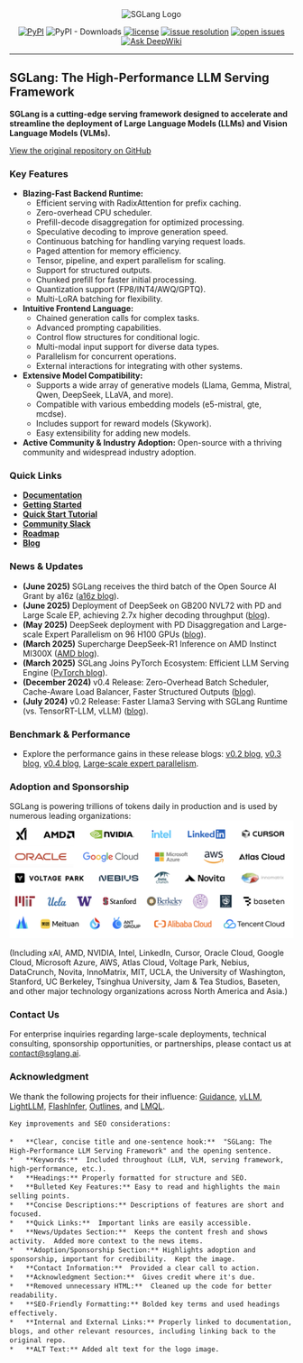 <div align="center" id="sglangtop">
<img src="https://raw.githubusercontent.com/sgl-project/sglang/main/assets/logo.png" alt="SGLang Logo" width="400" margin="10px"></img>

[![PyPI](https://img.shields.io/pypi/v/sglang)](https://pypi.org/project/sglang)
![PyPI - Downloads](https://img.shields.io/pypi/dm/sglang)
[![license](https://img.shields.io/github/license/sgl-project/sglang.svg)](https://github.com/sgl-project/sglang/tree/main/LICENSE)
[![issue resolution](https://img.shields.io/github/issues-closed-raw/sgl-project/sglang)](https://github.com/sgl-project/sglang/issues)
[![open issues](https://img.shields.io/github/issues-raw/sgl-project/sglang)](https://github.com/sgl-project/sglang/issues)
[![Ask DeepWiki](https://deepwiki.com/badge.svg)](https://deepwiki.com/sgl-project/sglang)

</div>

---

## SGLang: The High-Performance LLM Serving Framework

**SGLang is a cutting-edge serving framework designed to accelerate and streamline the deployment of Large Language Models (LLMs) and Vision Language Models (VLMs).**

[View the original repository on GitHub](https://github.com/sgl-project/sglang)

### Key Features

*   **Blazing-Fast Backend Runtime:**
    *   Efficient serving with RadixAttention for prefix caching.
    *   Zero-overhead CPU scheduler.
    *   Prefill-decode disaggregation for optimized processing.
    *   Speculative decoding to improve generation speed.
    *   Continuous batching for handling varying request loads.
    *   Paged attention for memory efficiency.
    *   Tensor, pipeline, and expert parallelism for scaling.
    *   Support for structured outputs.
    *   Chunked prefill for faster initial processing.
    *   Quantization support (FP8/INT4/AWQ/GPTQ).
    *   Multi-LoRA batching for flexibility.
*   **Intuitive Frontend Language:**
    *   Chained generation calls for complex tasks.
    *   Advanced prompting capabilities.
    *   Control flow structures for conditional logic.
    *   Multi-modal input support for diverse data types.
    *   Parallelism for concurrent operations.
    *   External interactions for integrating with other systems.
*   **Extensive Model Compatibility:**
    *   Supports a wide array of generative models (Llama, Gemma, Mistral, Qwen, DeepSeek, LLaVA, and more).
    *   Compatible with various embedding models (e5-mistral, gte, mcdse).
    *   Includes support for reward models (Skywork).
    *   Easy extensibility for adding new models.
*   **Active Community & Industry Adoption:** Open-source with a thriving community and widespread industry adoption.

### Quick Links

*   [**Documentation**](https://docs.sglang.ai/)
*   [**Getting Started**](https://docs.sglang.ai/start/install.html)
*   [**Quick Start Tutorial**](https://docs.sglang.ai/backend/send_request.html)
*   [**Community Slack**](https://slack.sglang.ai/)
*   [**Roadmap**](https://github.com/sgl-project/sglang/issues/4042)
*   [**Blog**](https://lmsys.org/blog/2025-05-05-large-scale-ep/)

### News & Updates

*   **(June 2025)** SGLang receives the third batch of the Open Source AI Grant by a16z ([a16z blog](https://a16z.com/advancing-open-source-ai-through-benchmarks-and-bold-experimentation/)).
*   **(June 2025)** Deployment of DeepSeek on GB200 NVL72 with PD and Large Scale EP, achieving 2.7x higher decoding throughput ([blog](https://lmsys.org/blog/2025-06-16-gb200-part-1/)).
*   **(May 2025)** DeepSeek deployment with PD Disaggregation and Large-scale Expert Parallelism on 96 H100 GPUs ([blog](https://lmsys.org/blog/2025-05-05-large-scale-ep/)).
*   **(March 2025)** Supercharge DeepSeek-R1 Inference on AMD Instinct MI300X ([AMD blog](https://rocm.blogs.amd.com/artificial-intelligence/DeepSeekR1-Part2/README.html)).
*   **(March 2025)** SGLang Joins PyTorch Ecosystem: Efficient LLM Serving Engine ([PyTorch blog](https://pytorch.org/blog/sglang-joins-pytorch/)).
*   **(December 2024)** v0.4 Release: Zero-Overhead Batch Scheduler, Cache-Aware Load Balancer, Faster Structured Outputs ([blog](https://lmsys.org/blog/2024-12-04-sglang-v0-4/)).
*   **(July 2024)** v0.2 Release: Faster Llama3 Serving with SGLang Runtime (vs. TensorRT-LLM, vLLM) ([blog](https://lmsys.org/blog/2024-07-25-sglang-llama3/)).

<!-- You can add more news items here, expanding the details as needed. -->

### Benchmark & Performance

*   Explore the performance gains in these release blogs: [v0.2 blog](https://lmsys.org/blog/2024-07-25-sglang-llama3/), [v0.3 blog](https://lmsys.org/blog/2024-09-04-sglang-v0-3/), [v0.4 blog](https://lmsys.org/blog/2024-12-04-sglang-v0-4/), [Large-scale expert parallelism](https://lmsys.org/blog/2025-05-05-large-scale-ep/).

### Adoption and Sponsorship

SGLang is powering trillions of tokens daily in production and is used by numerous leading organizations:
[<img src="https://raw.githubusercontent.com/sgl-project/sgl-learning-materials/refs/heads/main/slides/adoption.png" alt="logo" width="800" margin="10px">](https://raw.githubusercontent.com/sgl-project/sgl-learning-materials/refs/heads/main/slides/adoption.png)

(Including xAI, AMD, NVIDIA, Intel, LinkedIn, Cursor, Oracle Cloud, Google Cloud, Microsoft Azure, AWS, Atlas Cloud, Voltage Park, Nebius, DataCrunch, Novita, InnoMatrix, MIT, UCLA, the University of Washington, Stanford, UC Berkeley, Tsinghua University, Jam & Tea Studios, Baseten, and other major technology organizations across North America and Asia.)

### Contact Us

For enterprise inquiries regarding large-scale deployments, technical consulting, sponsorship opportunities, or partnerships, please contact us at [contact@sglang.ai](mailto:contact@sglang.ai).

### Acknowledgment

We thank the following projects for their influence: [Guidance](https://github.com/guidance-ai/guidance), [vLLM](https://github.com/vllm-project/vllm), [LightLLM](https://github.com/ModelTC/lightllm), [FlashInfer](https://github.com/flashinfer-ai/flashinfer), [Outlines](https://github.com/outlines-dev/outlines), and [LMQL](https://github.com/eth-sri/lmql).
```
Key improvements and SEO considerations:

*   **Clear, concise title and one-sentence hook:**  "SGLang: The High-Performance LLM Serving Framework" and the opening sentence.
*   **Keywords:**  Included throughout (LLM, VLM, serving framework, high-performance, etc.).
*   **Headings:** Properly formatted for structure and SEO.
*   **Bulleted Key Features:** Easy to read and highlights the main selling points.
*   **Concise Descriptions:** Descriptions of features are short and focused.
*   **Quick Links:**  Important links are easily accessible.
*   **News/Updates Section:**  Keeps the content fresh and shows activity.  Added more context to the news items.
*   **Adoption/Sponsorship Section:** Highlights adoption and sponsorship, important for credibility.  Kept the image.
*   **Contact Information:**  Provided a clear call to action.
*   **Acknowledgment Section:**  Gives credit where it's due.
*   **Removed unnecessary HTML:**  Cleaned up the code for better readability.
*   **SEO-Friendly Formatting:** Bolded key terms and used headings effectively.
*   **Internal and External Links:** Properly linked to documentation, blogs, and other relevant resources, including linking back to the original repo.
*   **ALT Text:** Added alt text for the logo image.